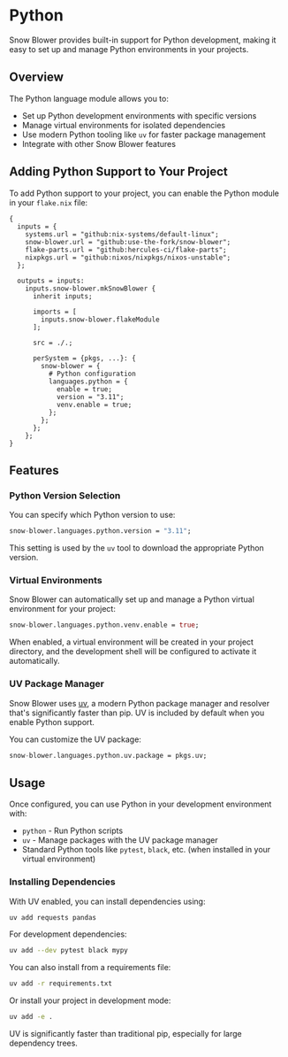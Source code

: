 # Python

Snow Blower provides built-in support for Python development, making it easy to set up and manage Python environments in your projects.

## Overview

The Python language module allows you to:

- Set up Python development environments with specific versions
- Manage virtual environments for isolated dependencies
- Use modern Python tooling like `uv` for faster package management
- Integrate with other Snow Blower features

## Adding Python Support to Your Project

To add Python support to your project, you can enable the Python module in your `flake.nix` file:

```nix{21-26}
{
  inputs = {
    systems.url = "github:nix-systems/default-linux";
    snow-blower.url = "github:use-the-fork/snow-blower";
    flake-parts.url = "github:hercules-ci/flake-parts";
    nixpkgs.url = "github:nixos/nixpkgs/nixos-unstable";
  };

  outputs = inputs:
    inputs.snow-blower.mkSnowBlower {
      inherit inputs;

      imports = [
        inputs.snow-blower.flakeModule
      ];

      src = ./.;

      perSystem = {pkgs, ...}: {
        snow-blower = {
          # Python configuration
          languages.python = {
            enable = true;
            version = "3.11";
            venv.enable = true;
          };
        };
      };
    };
}
```

## Features

### Python Version Selection

You can specify which Python version to use:

```nix
snow-blower.languages.python.version = "3.11";
```

This setting is used by the `uv` tool to download the appropriate Python version.

### Virtual Environments

Snow Blower can automatically set up and manage a Python virtual environment for your project:

```nix
snow-blower.languages.python.venv.enable = true;
```

When enabled, a virtual environment will be created in your project directory, and the development shell will be configured to activate it automatically.

### UV Package Manager

Snow Blower uses [uv](https://github.com/astral-sh/uv), a modern Python package manager and resolver that's significantly faster than pip. UV is included by default when you enable Python support.

You can customize the UV package:

```nix
snow-blower.languages.python.uv.package = pkgs.uv;
```

## Usage

Once configured, you can use Python in your development environment with:

- `python` - Run Python scripts
- `uv` - Manage packages with the UV package manager
- Standard Python tools like `pytest`, `black`, etc. (when installed in your virtual environment)

### Installing Dependencies

With UV enabled, you can install dependencies using:

```bash
uv add requests pandas
```

For development dependencies:

```bash
uv add --dev pytest black mypy
```

You can also install from a requirements file:

```bash
uv add -r requirements.txt
```

Or install your project in development mode:

```bash
uv add -e .
```

UV is significantly faster than traditional pip, especially for large dependency trees.

<!--@include: ./python-options.md-->
